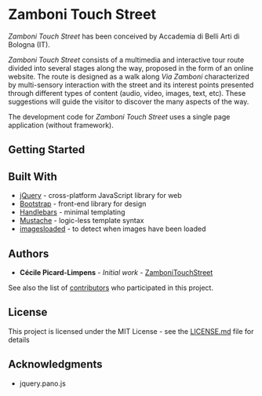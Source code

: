 # Zamboni Touch Street

*Zamboni Touch Street* has been conceived by Accademia di Belli Arti di Bologna (IT).

*Zamboni Touch Street* consists of a multimedia and interactive tour route divided into several stages along the way, proposed in the form of an online website.
The route is designed as a walk along *Via Zamboni* characterized by multi-sensory interaction with the street and its interest points presented through different types of content (audio, video, images, text, etc). These suggestions will guide the visitor to discover the many aspects of the way.

The development code for *Zamboni Touch Street* uses a single page application (without framework).

## Getting Started

<!--These instructions will get you a copy of the project up and running on your local machine for development and testing purposes. See deployment for notes on how to deploy the project on a live system.--

### Prerequisites

What things you need to install the software and how to install them

```
Give examples
```

### Installing

A step by step series of examples that tell you have to get a development env running

Say what the step will be

```
Give the example
```

And repeat

```
until finished
```

End with an example of getting some data out of the system or using it for a little demo

## Running the tests

Explain how to run the automated tests for this system

### Break down into end to end tests

Explain what these tests test and why

```
Give an example
```

### And coding style tests

Explain what these tests test and why

```
Give an example
```

## Deployment

Add additional notes about how to deploy this on a live system
-->

## Built With

* [jQuery](http://ajax.googleapis.com/ajax/libs/jquery/2.1.1/jquery.min.js) - cross-platform JavaScript library for web
* [Bootstrap](bootstrap/dist/js/bootstrap.min.js) - front-end library for design
* [Handlebars](https://handlebarsjs.com/) - minimal templating
* [Mustache](https://github.com/janl/mustache.js/) - logic-less template syntax
* [imagesloaded](https://github.com/desandro/imagesloaded/blob/master/README.md) - to detect when images have been loaded


## Authors

* **Cécile Picard-Limpens** - *Initial work* - [ZamboniTouchStreet](https://github.com/cpicardlimpens/ZamboniTouchStreet)

See also the list of [contributors](https://github.com/cpicardlimpens/ZamboniTouchStreet/graphs/contributors) who participated in this project.

## License

This project is licensed under the MIT License - see the [LICENSE.md](LICENSE.md) file for details

## Acknowledgments

* jquery.pano.js
